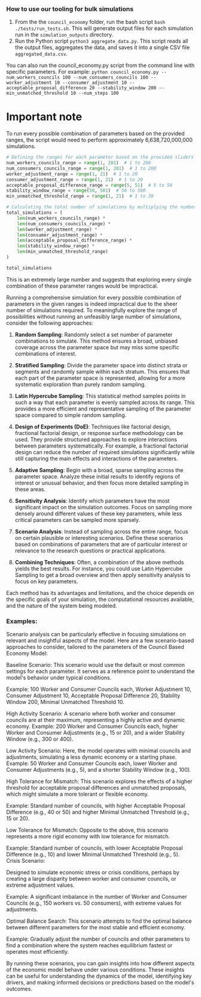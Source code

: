 ### How to use our tooling for bulk simulations
1. From the the `council_economy` folder, run the bash script `bash ./tests/run_tests.sh`. This will generate output files for each simulation run in the `simulation_outputs` directory.
2. Run the Python script `python3 aggregate_data.py`. This script reads all the output files, aggregates the data, and saves it into a single CSV file `aggregated_data.csv`.

You can also run the council_economy.py script from the command line with specific parameters. For example:
`python council_economy.py --num_workers_councils 100 --num_consumers_councils 100 --worker_adjustment 10 --consumer_adjustment 10 --acceptable_proposal_difference 20 --stability_window 200 --min_unmatched_threshold 10 --num_steps 100`

# Important note
To run every possible combination of parameters based on the provided ranges, the script would need to perform approximately 6,638,720,000,000 simulations. 

```python
# Defining the ranges for each parameter based on the provided sliders
num_workers_councils_range = range(1, 201)  # 1 to 200
num_consumers_councils_range = range(1, 201)  # 1 to 200
worker_adjustment_range = range(1, 21)  # 1 to 20
consumer_adjustment_range = range(1, 21)  # 1 to 20
acceptable_proposal_difference_range = range(5, 51)  # 5 to 50
stability_window_range = range(50, 501)  # 50 to 500
min_unmatched_threshold_range = range(1, 21)  # 1 to 20

# Calculating the total number of simulations by multiplying the number of options for each parameter
total_simulations = (
    len(num_workers_councils_range) *
    len(num_consumers_councils_range) *
    len(worker_adjustment_range) *
    len(consumer_adjustment_range) *
    len(acceptable_proposal_difference_range) *
    len(stability_window_range) *
    len(min_unmatched_threshold_range)
)

total_simulations
```
This is an extremely large number and suggests that exploring every single combination of these parameter ranges would be impractical.

Running a comprehensive simulation for every possible combination of parameters in the given ranges is indeed impractical due to the sheer number of simulations required. To meaningfully explore the range of possibilities without running an unfeasibly large number of simulations, consider the following approaches:

1. **Random Sampling**: Randomly select a set number of parameter combinations to simulate. This method ensures a broad, unbiased coverage across the parameter space but may miss some specific combinations of interest.

2. **Stratified Sampling**: Divide the parameter space into distinct strata or segments and randomly sample within each stratum. This ensures that each part of the parameter space is represented, allowing for a more systematic exploration than purely random sampling.

3. **Latin Hypercube Sampling**: This statistical method samples points in such a way that each parameter is evenly sampled across its range. This provides a more efficient and representative sampling of the parameter space compared to simple random sampling.

4. **Design of Experiments (DoE)**: Techniques like factorial design, fractional factorial design, or response surface methodology can be used. They provide structured approaches to explore interactions between parameters systematically. For example, a fractional factorial design can reduce the number of required simulations significantly while still capturing the main effects and interactions of the parameters.

5. **Adaptive Sampling**: Begin with a broad, sparse sampling across the parameter space. Analyze these initial results to identify regions of interest or unusual behavior, and then focus more detailed sampling in these areas.

6. **Sensitivity Analysis**: Identify which parameters have the most significant impact on the simulation outcomes. Focus on sampling more densely around different values of these key parameters, while less critical parameters can be sampled more sparsely.

7. **Scenario Analysis**: Instead of sampling across the entire range, focus on certain plausible or interesting scenarios. Define these scenarios based on combinations of parameters that are of particular interest or relevance to the research questions or practical applications.

8. **Combining Techniques**: Often, a combination of the above methods yields the best results. For instance, you could use Latin Hypercube Sampling to get a broad overview and then apply sensitivity analysis to focus on key parameters.

Each method has its advantages and limitations, and the choice depends on the specific goals of your simulation, the computational resources available, and the nature of the system being modeled.

### Examples:
Scenario analysis can be particularly effective in focusing simulations on relevant and insightful aspects of the model. Here are a few scenario-based approaches to consider, tailored to the parameters of the Council Based Economy Model:

Baseline Scenario:
This scenario would use the default or most common settings for each parameter. It serves as a reference point to understand the model's behavior under typical conditions.

Example: 100 Worker and Consumer Councils each, Worker Adjustment 10, Consumer Adjustment 10, Acceptable Proposal Difference 20, Stability Window 200, Minimal Unmatched Threshold 10.

High Activity Scenario:
A scenario where both worker and consumer councils are at their maximum, representing a highly active and dynamic economy.
Example: 200 Worker and Consumer Councils each, higher Worker and Consumer Adjustments (e.g., 15 or 20), and a wider Stability Window (e.g., 300 or 400).

Low Activity Scenario:
Here, the model operates with minimal councils and adjustments, simulating a less dynamic economy or a starting phase.
Example: 50 Worker and Consumer Councils each, lower Worker and Consumer Adjustments (e.g., 5), and a shorter Stability Window (e.g., 100).

High Tolerance for Mismatch:
This scenario explores the effects of a higher threshold for acceptable proposal differences and unmatched proposals, which might simulate a more tolerant or flexible economy.

Example: Standard number of councils, with higher Acceptable Proposal Difference (e.g., 40 or 50) and higher Minimal Unmatched Threshold (e.g., 15 or 20).

Low Tolerance for Mismatch:
Opposite to the above, this scenario represents a more rigid economy with low tolerance for mismatch.

Example: Standard number of councils, with lower Acceptable Proposal Difference (e.g., 10) and lower Minimal Unmatched Threshold (e.g., 5).
Crisis Scenario:

Designed to simulate economic stress or crisis conditions, perhaps by creating a large disparity between worker and consumer councils, or extreme adjustment values.

Example: A significant imbalance in the number of Worker and Consumer Councils (e.g., 150 workers vs. 50 consumers), with extreme values for adjustments.

Optimal Balance Search:
This scenario attempts to find the optimal balance between different parameters for the most stable and efficient economy.

Example: Gradually adjust the number of councils and other parameters to find a combination where the system reaches equilibrium fastest or operates most efficiently.

By running these scenarios, you can gain insights into how different aspects of the economic model behave under various conditions. These insights can be useful for understanding the dynamics of the model, identifying key drivers, and making informed decisions or predictions based on the model's outcomes.
